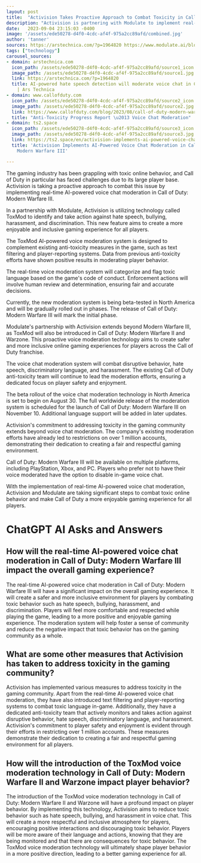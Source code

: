 ```yaml
---
layout: post
title:  "Activision Takes Proactive Approach to Combat Toxicity in Call of Duty"
description: "Activision is partnering with Modulate to implement real-time AI-powered voice chat moderation in Call of Duty: Modern Warfare III, taking a proactive stance against toxic online behavior in the gaming industry."
date:   2023-09-04 23:15:03 -0400
image: '/assets/ede50278-d4f0-4cdc-af4f-975a2cc89afd/combined.jpg'
author: 'tanner'
sources: https://arstechnica.com/?p=1964820 https://www.modulate.ai/blog/activision-call-of-duty https://www.callofduty.com/blog/2023/08/call-of-duty-modern-warfare-warzone-anti-toxicity-progress-report https://ts2.space/en/activision-implements-ai-powered-voice-chat-moderation-in-call-of-duty-modern-warfare-iii/ https://www.callofduty.com/blog/2023/08/call-of-duty-modern-warfare-warzone-anti-toxicity-progress-report https://www.callofduty.com/blog/2021/05/ANTI-TOXICITY-PROGRESS-REPORT
tags: ["technology"]
carousel_sources:
- domain: arstechnica.com
  icon_path: /assets/ede50278-d4f0-4cdc-af4f-975a2cc89afd/source1_icon.jpg
  image_path: /assets/ede50278-d4f0-4cdc-af4f-975a2cc89afd/source1.jpg
  link: https://arstechnica.com/?p=1964820
  title: AI-powered hate speech detection will moderate voice chat in Call of Duty
    | Ars Technica
- domain: www.callofduty.com
  icon_path: /assets/ede50278-d4f0-4cdc-af4f-975a2cc89afd/source2_icon.jpg
  image_path: /assets/ede50278-d4f0-4cdc-af4f-975a2cc89afd/source2.jpg
  link: https://www.callofduty.com/blog/2023/08/call-of-duty-modern-warfare-warzone-anti-toxicity-progress-report
  title: "Anti-Toxicity Progress Report \u2013 Voice Chat Moderation"
- domain: ts2.space
  icon_path: /assets/ede50278-d4f0-4cdc-af4f-975a2cc89afd/source3_icon.jpg
  image_path: /assets/ede50278-d4f0-4cdc-af4f-975a2cc89afd/source3.jpg
  link: https://ts2.space/en/activision-implements-ai-powered-voice-chat-moderation-in-call-of-duty-modern-warfare-iii/
  title: 'Activision Implements AI-Powered Voice Chat Moderation in Call of Duty:
    Modern Warfare III'

---
```


The gaming industry has been grappling with toxic online behavior, and Call of Duty in particular has faced challenges due to its large player base. Activision is taking a proactive approach to combat this issue by implementing real-time AI-powered voice chat moderation in Call of Duty: Modern Warfare III.

In a partnership with Modulate, Activision is utilizing technology called ToxMod to identify and take action against hate speech, bullying, harassment, and discrimination. This new feature aims to create a more enjoyable and inclusive gaming experience for all players.

The ToxMod AI-powered voice moderation system is designed to complement existing anti-toxicity measures in the game, such as text filtering and player-reporting systems. Data from previous anti-toxicity efforts have shown positive results in moderating player behavior.

The real-time voice moderation system will categorize and flag toxic language based on the game's code of conduct. Enforcement actions will involve human review and determination, ensuring fair and accurate decisions.

Currently, the new moderation system is being beta-tested in North America and will be gradually rolled out in phases. The release of Call of Duty: Modern Warfare III will mark the initial phase.

Modulate's partnership with Activision extends beyond Modern Warfare III, as ToxMod will also be introduced in Call of Duty: Modern Warfare II and Warzone. This proactive voice moderation technology aims to create safer and more inclusive online gaming experiences for players across the Call of Duty franchise.

The voice chat moderation system will combat disruptive behavior, hate speech, discriminatory language, and harassment. The existing Call of Duty anti-toxicity team will continue to lead the moderation efforts, ensuring a dedicated focus on player safety and enjoyment.

The beta rollout of the voice chat moderation technology in North America is set to begin on August 30. The full worldwide release of the moderation system is scheduled for the launch of Call of Duty: Modern Warfare III on November 10. Additional language support will be added in later updates.

Activision's commitment to addressing toxicity in the gaming community extends beyond voice chat moderation. The company's existing moderation efforts have already led to restrictions on over 1 million accounts, demonstrating their dedication to creating a fair and respectful gaming environment.

Call of Duty: Modern Warfare III will be available on multiple platforms, including PlayStation, Xbox, and PC. Players who prefer not to have their voice moderated have the option to disable in-game voice chat.

With the implementation of real-time AI-powered voice chat moderation, Activision and Modulate are taking significant steps to combat toxic online behavior and make Call of Duty a more enjoyable gaming experience for all players.




# ChatGPT AI Asks and Answers
## How will the real-time AI-powered voice chat moderation in Call of Duty: Modern Warfare III impact the overall gaming experience?
The real-time AI-powered voice chat moderation in Call of Duty: Modern Warfare III will have a significant impact on the overall gaming experience. It will create a safer and more inclusive environment for players by combating toxic behavior such as hate speech, bullying, harassment, and discrimination. Players will feel more comfortable and respected while playing the game, leading to a more positive and enjoyable gaming experience. The moderation system will help foster a sense of community and reduce the negative impact that toxic behavior has on the gaming community as a whole.

## What are some other measures that Activision has taken to address toxicity in the gaming community?
Activision has implemented various measures to address toxicity in the gaming community. Apart from the real-time AI-powered voice chat moderation, they have also introduced text filtering and player-reporting systems to combat toxic language in-game. Additionally, they have a dedicated anti-toxicity team that actively monitors and takes action against disruptive behavior, hate speech, discriminatory language, and harassment. Activision's commitment to player safety and enjoyment is evident through their efforts in restricting over 1 million accounts. These measures demonstrate their dedication to creating a fair and respectful gaming environment for all players.

## How will the introduction of the ToxMod voice moderation technology in Call of Duty: Modern Warfare II and Warzone impact player behavior?
The introduction of the ToxMod voice moderation technology in Call of Duty: Modern Warfare II and Warzone will have a profound impact on player behavior. By implementing this technology, Activision aims to reduce toxic behavior such as hate speech, bullying, and harassment in voice chat. This will create a more respectful and inclusive atmosphere for players, encouraging positive interactions and discouraging toxic behavior. Players will be more aware of their language and actions, knowing that they are being monitored and that there are consequences for toxic behavior. The ToxMod voice moderation technology will ultimately shape player behavior in a more positive direction, leading to a better gaming experience for all.

